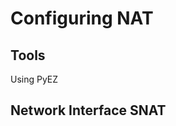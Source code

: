 Configuring NAT
===============

Tools
-----

Using PyEZ

Network Interface SNAT
----------------------
